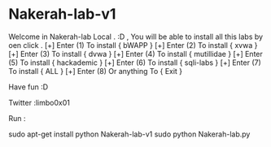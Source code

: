 # Nakerah-lab-v1
Welcome in Nakerah-lab Local . :D  , You will be able to install all this labs by oen click .
 [+] Enter (1) To install { bWAPP      }
 [+] Enter (2) To install { xvwa       }
 [+] Enter (3) To install { dvwa       }
 [+] Enter (4) To install { mutillidae }
 [+] Enter (5) To install { hackademic }
 [+] Enter (6) To install { sqli-labs  }
 [+] Enter (7) To install { ALL        }
 [+] Enter (8) Or anything To  { Exit  }
 
 Have fun :D 

Twitter :limbo0x01

Run : 

sudo apt-get install python
Nakerah-lab-v1
sudo python Nakerah-lab.py
